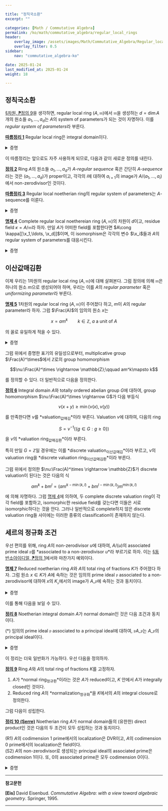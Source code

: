 ```yaml
---

title: "정칙국소환"
excerpt: ""

categories: [Math / Commutative Algebra]
permalink: /ko/math/commutative_algebra/regular_local_rings
header:
    overlay_image: /assets/images/Math/Commutative_Algebra/Regular_local_rings.png
    overlay_filter: 0.5
sidebar: 
    nav: "commutative_algebra-ko"

date: 2025-01-24
last_modified_at: 2025-01-24
weight: 18

---
```


## 정칙국소환

[§차원, ⁋정의 9](/ko/math/commutative_algebra/Krull_dimension#def9)을 생각하면, regular local ring $(A, \mathfrak{m})$에서 $\mathfrak{m}$을 생성하는 $d=\dim A$개의 원소들 $a_1,\ldots, a_d$는 $A$의 system of parameters가 되는 것이 자명하다. 이를 *regular system of parameters*라 부른다. 

<div class="proposition" markdown="1">

<ins id="cor1">**따름정리 1**</ins> Regular local ring은 integral domain이다. 

</div>
<details class="proof" markdown="1">
<summary>증명</summary>

$(A, \mathfrak{m})$의 차원에 대한 귀납법으로 증명한다. $d=0$인 경우는 $A$가 field이므로 증명할 것이 없다. $\dim A=d$인 경우까지 주어진 주장이 성립한다 가정하고 $\dim A=d+1$인 경우를 보이자. 그럼 특히 $\mathfrak{m}\neq 0$이므로 [§정수적 확장, ⁋보조정리 8](/ko/math/commutative_algebra/integral_extension#lem8)로부터 $\mathfrak{m}\neq \mathfrak{m}^2$임을 안다. 한편, [§동반소아이디얼, ⁋정리 7](/ko/math/commutative_algebra/associated_primes#thm7)로부터 $A$의 minimal prime ideal들은 유한하다는 것을 안다. 이들을 $\mathfrak{p}\_1,\ldots, \mathfrak{p}\_k$라 하자. 만일

$$\mathfrak{m}\subseteq \mathfrak{m}^2\cup \mathfrak{p}_1\cup\cdots\cup \mathfrak{p}_k$$

라면 [§동반소아이디얼, ⁋보조정리 2](/ko/math/commutative_algebra/associated_primes#lem2)과 위의 계산 $\mathfrak{m}\neq \mathfrak{m}^2$에 의해 $\mathfrak{m}=\mathfrak{p}\_i$여야 하고, 이는

$$d+1=\dim A=\codim \mathfrak{m}=\codim \mathfrak{p}_i=0$$

이 되어 모순이므로 우리는 반드시 적당한 $a\in \mathfrak{m}$이 존재하여 $a\not\in \mathfrak{m}^2\cup \mathfrak{p}\_1\cup\cdots\cup \mathfrak{p}\_k$여야 함을 안다. 

이제 $A'=A/(a)$라 하고, $A'$의 maximal ideal $\mathfrak{m}'=\mathfrak{m}A'$를 생각하자. 그럼 $a$의 선택에 의하여, $A'$의 prime ideal들 중에는 $\mathfrak{p}\_i$에 대응되는 것이 없으므로 반드시 $\dim A'<\dim A$가 성립하며, 이를 [§매개계, ⁋따름정리 6](/ko/math/commutative_algebra/system_of_parameters#cor6)과 종합하면 $\dim A'=d-1$인 것을 안다. 따라서 다음 식

$$\mathfrak{m}'/(\mathfrak{m}')^2=\mathfrak{m}/(\mathfrak{m}^2+(a))$$

과 [§정수적 확장, ⁋보조정리 8](/ko/math/commutative_algebra/integral_extension#lem8)로부터 $\mathfrak{m}'$이 $(d-1)$개의 원소로 생성되는 것을 알고, 따라서 귀납적 가정에 의해 $A'$는 integral domain이다. 즉, $(a)$는 prime ideal이며, 따라서 어떤 $i$에 대해 $\mathfrak{p}\_i\subsetneq (a)$가 성립한다. 

이제 임의의 $x\in \mathfrak{p}\_i$에 대하여, $x=\alpha a$이도록 하는 $\alpha\in A$를 택하자. 그럼 $a\not\in \mathfrak{p}\_i$이므로 $\alpha\in \mathfrak{p}\_i$이고, 따라서 $\mathfrak{p}\_i=a \mathfrak{p}\_i$이며 이로부터 $\mathfrak{p}\_i=\mathfrak{m}\mathfrak{p}\_i$이다. 다시 [§정수적 확장, ⁋보조정리 8](/ko/math/commutative_algebra/integral_extension#lem8)를 적용하면 $\mathfrak{p}\_i=0$이므로 $A$는 integral domain이다. 

</details>

이 따름정리는 앞으로도 자주 사용하게 되므로, 다음과 같이 새로운 정의를 내린다.

<div class="definition" markdown="1">

<ins id="def2">**정의 2**</ins> Ring $A$의 원소들 $a_1,\ldots, a_d$가 *$A$-regular sequence* 혹은 간단히 *$A$-sequence*라는 것은 $(a_1,\ldots, a_d)$가 proper이고, 각각의 $i$에 대하여 $a_{i+1}$의 image가 $A/(a_1,\ldots, a_i)$에서 non-zerodivisor인 것이다. 

</div>

<div class="proposition" markdown="1">

<ins id="cor3">**따름정리 3**</ins> Regular local noetherian ring의 regular system of parameters는 $A$-sequence를 이룬다.

</div>
<details class="proof" markdown="1">
<summary>증명</summary>

각각의 $i$에 대하여 $A/(a_1,\ldots, a_i)$도 regular local ring이고, [따름정리 1](#cor1)에 의해 이는 integral domain이며 $x_{i+1}$은 이 ring의 $0$이 아닌 원소가 된다.

</details>

<div class="proposition" markdown="1">

<ins id="prop4">**명제 4**</ins> Complete regular local noethereian ring $(A, \mathfrak{m})$의 차원이 $d$이고, residue field $\kappa=A/\mathfrak{m}$라 하자. 만일 $A$가 어떠한 field를 포함한다면 $A\cong \kappa[[\x_1,\ldots, \x_d]]$이며, 이 isomorphism은 각각의 변수 $\x_i$들과 $A$의 regular system of parameters를 대응시킨다.

</div>
<details class="proof" markdown="1">
<summary>증명</summary>

[§완비화의 성질들, ⁋정리 8](/ko/math/commutative_algebra/properties_of_completion#thm8)에 의하여, 주어진 가정으로부터 $A$가 $\kappa$를 포함해야 한다는 것을 안다. 이제 [§완비화의 성질들, ⁋정리 5](/ko/math/commutative_algebra/properties_of_completion#thm5)의 첫째 결과에 의하여 $\kappa$-algebra homomorphism $\phi:\kappa[[\x_1,\ldots, \x_d]]\rightarrow A$를 얻으며, 둘째 결과에 의하여 $\phi$는 surjective이다. 한편 $\kappa[[\x_1,\ldots, \x_d]]$는 [따름정리 1](#cor1)에 의하여 $d$차원이므로 

$$d=\dim A=\dim \im(\phi)=\dim \kappa[[\x_1,\ldots,\x_d]]/\ker\phi\leq \dim \kappa[[\x_1,\ldots, \x_d]]-\codim \ker\phi=d-\codim\ker\phi$$

이고, 이것이 참이기 위해서는 반드시 $\codim\ker\phi=0$이어야 한다. 그런데 $\kappa[[\x_1,\ldots, \x_d]]$는 [§매개계, ⁋따름정리 10](/ko/math/commutative_algebra/system_of_parameters#cor10)에 의하여 integral domain이므로, 이는 곧 $\ker\phi=0$이라는 뜻이다. 

</details>

## 이산값매김환

이제 우리는 $1$차원의 regular local ring $(A,\mathfrak{m})$에 대해 살펴본다. 그럼 정의에 의해 $\mathfrak{m}$은 하나의 원소 $m$으로 생성되어야 하며, 우리는 이를 $A$의 *regular parameter* 혹은 *uniformizing parameter*라 부른다. 

<div class="proposition" markdown="1">

<ins id="prop5">**명제 5**</ins> 1차원의 regular local ring $(A, \mathfrak{m})$이 주어졌다 하고, $m$이 $A$의 regular parameter라 하자. 그럼 $\Frac(A)$의 임의의 원소 $x$는 

$$x=a m^k\qquad \text{$k\in \mathbb{Z}$, $a$ a unit of $A$}$$

의 꼴로 유일하게 적을 수 있다. 

</div>
<details class="proof" markdown="1">
<summary>증명</summary>

우선 $A$는 [따름정리 1](#cor1)으로부터 integral domain이다. 이제 [§부풀림 대수, ⁋따름정리 8](/ko/math/commutative_algebra/blowup_algebra#cor8)에 의하여 $\bigcap \mathfrak{m}^i=0$이므로, $0$이 아닌 임의의 $x\in A$에 대하여 $x\in \mathfrak{m}^i$를 성립하도록 하는 index $i$는 유한히 많다. 이들 중 가장 큰 것을 $k$라 하면, $x\in \mathfrak{m}^k=(m^k)$인 것으로부터 $x=am^k$이도록 하는 $a\in A$가 존재한다. 그럼 $k$의 maximality에 의하여 $a$는 $A$의 unit이다. 

이제 $\Frac(A)$의 임의의 원소 $x$가 주어졌다 하자. $x=x_1/x_2$라 하면, 위의 논증에 의하여 

$$x=\frac{x_1}{x_2}=\frac{a_1m^{k_1}}{a_2m^{k_2}}=a_1a_2^{-1}m^{k_1-k_2}=am^k$$

로 적을 수 있다. 이 때 $a=a_1a_2^{-1}$이 unit이며, 이 표기의 유일성은 거의 자명하다. 

</details>

그럼 위에서 증명한 표기의 유일성으로부터, multiplicative group $\Frac(A)^\times$에서 $\mathbb{Z}$로의 group homomorphism 

$$\nu:\Frac(A)^\times \rightarrow \mathbb{Z};\qquad am^k\mapsto k$$

를 정의할 수 있다. 더 일반적으로 다음을 정의한다. 

<div class="definition" markdown="1">

<ins id="def6">**정의 6**</ins> Integral domain $A$와 totally ordered abelian group $G$에 대하여, group homomorphism $\nu:\Frac(A)^\times \rightarrow G$가 다음 부등식

$$\nu(x+y)\geq \min(\nu(x), \nu(y))$$

를 만족한다면 $\nu$를 *valuation<sub>값매김</sub>*이라 부른다. Valuation $\nu$에 대하여, 다음의 ring

$$S=\nu^{-1}\left(\{g\in G: g\geq 0\}\right)$$

을 $\nu$의 *valuation ring<sub>값매김환</sub>*이라 부른다. 

특히 만일 $G=\mathbb{Z}$일 경우에는 이를 *discrete valuation<sub>이산값매김</sub>*이라 부르고, $\nu$의 valuation ring을 *discrete valuation ring<sub>이산값매김환</sub>*이라 부른다. 

</div>

그럼 위에서 정의한 $\nu:\Frac(A)^\times \rightarrow \mathbb{Z}$가 discrete valuation이 된다는 것은 다음의 식

$$am^k+bm^l=(am^{k-\min(k,l)}+bm^{l-\min(k,l)})m^{\min(k,l)}$$

에 의해 자명하다. 그럼 [명제 4](#prop4)에 의하여, 두 complete discrete valuation ring이 각각 field를 포함하고, isomorphic한 residue field를 갖는다면 이들은 서로 isomorphic하다는 것을 안다. 그러나 일반적으로 complete하지 않은 discrete valuation ring들 사이에는 이러한 종류의 classification이 존재하지 않는다.

## 세르의 정규화 조건

우선 편의를 위해, ring $A$의 non-zerodivisor $u$에 대하여, $A/(u)$의 associated prime ideal $\mathfrak{p}$를 *associated to a non-zerodivisor $u$*라 부르기로 하자. 이는 [§동반소아이디얼, ⁋정의 1](/ko/math/commutative_algebra/associated_primes#def1)에서와 마찬가지 예외이다. 

<div class="proposition" markdown="1">

<ins id="prop7">**명제 7**</ins> Reduced noetherian ring $A$와 $A$의 total ring of fractions $K$가 주어졌다 하자. 그럼 원소 $x\in K$가 $A$에 속하는 것은 임의의 prime ideal $\mathfrak{p}$ associated to a non-zerodivisor에 대하여 $x$의 $K_\mathfrak{p}$에서의 image가 $A\_\mathfrak{p}$에 속하는 것과 동치이다. 

</div>
<details class="proof" markdown="1">
<summary>증명</summary>

정의에 의해 $K$의 원소는 임의의 $a\in A$와 non-zerodivisor $u\in A$에 대하여 $a/u$의 꼴이다. 이제

$$\frac{a}{u}\in A\iff a\in (u)\iff a=0\mod{(u)}\iff \epsilon_\mathfrak{p}(a)= 0\text{ in $(A/(u))_\mathfrak{p}=A_\mathfrak{p}/(u)A_\mathfrak{p}$ for all $\mathfrak{p}$ associated prime of $A/(u)$}$$

가 성립한다. 여기서 $\epsilon_\mathfrak{p}: A \rightarrow A_\mathfrak{p}$는 canonical morphism이고, 마지막 동치는 [§동반소아이디얼, ⁋따름정리 4](/ko/math/commutative_algebra/associated_primes#cor4)에 의한 것이다. 그럼 임의의 prime ideal $\mathfrak{p}$ associated to a non-zerodivisor에 대하여, 

$$\epsilon_\mathfrak{p}(a)\in(u)A_\mathfrak{p}$$

이다. 한편, $A$가 reduced이므로 $K$는 field들의 유한한 direct product이고 ([§동반소아이디얼, ⁋따름정리 8](/ko/math/commutative_algebra/associated_primes#cor8)), localization은 유한한 direct product와 commute하므로 $A\_\mathfrak{p}$의 total ring of fractions와 $K_\mathfrak{p}$를 identify할 수 있다. 이 identification을 통해 위의 포함관계를 다시 살펴보면 원하는 결과를 얻는다. 

</details>

이를 통해 다음을 보일 수 있다.

<div class="proposition" markdown="1">

<ins id="thm8">**정리 8**</ins> Noetherian integral domain $A$가 normal domain인 것은 다음 조건과 동치이다. 

($\ast$) 임의의 prime ideal $\mathfrak{p}$ associated to a principal ideal에 대하여, $\mathfrak{p}A\_\mathfrak{p}$는 $A\_\mathfrak{p}$의 principal ideal이다. 

</div>
<details class="proof" markdown="1">
<summary>증명</summary>

우선 ($\ast$)를 가정하고 $A$가 normal domain임을 보인다. 그런데 공통의 quotient field를 갖는 normal domain들이 주어졌다 하면, 이들의 교집합 또한 normal domain이 되는 것이 자명하다. 따라서 다음 식

$$A=\bigcap_\text{\scriptsize$\mathfrak{p}$ associated to a principal ideal}A_\mathfrak{p}$$

을 보이면 충분하며, 여기서 $A\_\mathfrak{p}$는 $A$의 quotient field $K$의 부분집합으로 본 것이다. 이제 보이고자 하는 주장은 [명제 7](#prop7)에서 더 일반적인 경우에 다루었다. 

거꾸로 $A$가 normal domain이라 하고, $\mathfrak{p}$가 principal ideal $\mathfrak{a}=(a)$의 associated prime이라 하자. 즉

$$\mathfrak{p}=\ann(b+\mathfrak{a})$$

이며, 우리는 $\mathfrak{p}A\_\mathfrak{p}$가 $A\_\mathfrak{p}$의 principal ideal인 것을 보여야 한다. 이는 어차피 localization에 대한 것이므로, $(A,\mathfrak{p})$가 local ring이었다고 가정해도 상관 없으며, 이 때 $K$를 $A$의 field of fraction이라 하고, $\mathfrak{p}$의 inverse

$$\mathfrak{p}^{-1}=\{x\in K: x \mathfrak{p}\subseteq A\}$$

를 생각하면 $\mathfrak{p}^{-1}\mathfrak{p}$는 $\mathfrak{p}$와 $A$ 사이의 ideal이다. 이제 $\mathfrak{p}$의 maximality로부터 $\mathfrak{p}^{-1}\mathfrak{p}=\mathfrak{p}$이거나 $\mathfrak{p}^{-1}\mathfrak{p}=A$가 성립해야 한다. 그런데 만일 $\mathfrak{p}^{-1}\mathfrak{p}=\mathfrak{p}$라면 [§정수적 확장, ⁋보조정리 5](/ko/math/commutative_algebra/integral_extension#lem5)에 의하여 $\mathfrak{p}^{-1}$의 임의의 원소는 integral이고, 따라서 $\mathfrak{p}^{-1}\subseteq A$이다. 그런데 $\mathfrak{p}b\subseteq (a)$이므로, $b/a\in \mathfrak{p}^{-1}$이고 이로부터 $b\in (a)$가 되어 모순이다. 

따라서 $\mathfrak{p}\mathfrak{p}^{-1}=A$여야 한다. 또, $(A, \mathfrak{p})$가 local이므로, 이 두 조건을 종합하면 적당한 $x\in \mathfrak{p}^{-1}$에 대하여 $x \mathfrak{p}=A$여야 함을 안다. 따라서 $\mathfrak{p}=A x^{-1}$은 principal이다. 

</details>

이 정리는 더욱 일반화가 가능하다. 우선 다음을 정의하자.

<div class="definition" markdown="1">

<ins id="def9">**정의 9**</ins> Ring $A$와 $A$의 total ring of fractions $K$를 고정하자.

1. $A$가 *normal ring<sub>정규환</sub>*이라는 것은 $A$가 reduced이고, $K$ 안에서 $A$가 integrally closed인 것이다.
2. Reduced ring $A$의 *normalization<sub>정규화</sub>*을 $K$에서의 $A$의 integral closure로 정의한다.

</div>

그럼 다음이 성립한다.

<div class="proposition" markdown="1">

<ins id="thm10">**정리 10 (Serre)**</ins> Noetherian ring $A$가 normal domain들의 (유한한) direct product인 것은 다음의 두 조건이 모두 성립하는 것과 동치이다.

(R1) $A$의 codimension $1$ prime에서의 localization은 DVR이고, $A$의 codimension $0$ prime에서의 localization은 field이다.  
(S2) $A$의 non-zerodivisor로 생성되는 principal ideal의 associated prime은 codimension $1$이다. 또, $0$의 associated prime은 모두 codimension $0$이다. 

</div>
<details class="proof" markdown="1">
<summary>증명</summary>

우선 일반적으로, noetherian ring $A$가 다른 ring들의 direct product

$$A=A_1\times\cdots A_n$$

이고, 이 ring의 임의의 prime ideal은 prime ideal $\mathfrak{p}\_k\subseteq A_k$에 대해

$$A_1\times\cdots\times A_{k-1}\times \mathfrak{p}_k\times A_{k+1}\times\cdots\times A_n$$

의 꼴로 나타나며, $0$의 associated prime ideal은 위의 꼴에서 $\mathfrak{p}\_k$를 $0$의 ($A_k$에서의) associated prime으로 두면 된다. 마찬가지로 $A$의 non-zerodivisor 

$$a=(a_1,\ldots, a_n),\qquad\text{$a_i$ a non-zerodivisor of $A_i$}$$

의 associated prime은 $\mathfrak{p}\_k$를 $a_k$의 associated prime으로 둔 것과 같다. 

이제 주장을 증명하자. 우선 각각의 $A_i$가 normal이라면 (S2)조건은 [정리 8](#thm8)의 결과로 얻어지고, (R1) 조건은 $A$의 codimension $c$짜리 prime ideal $\mathfrak{p}$에서의 localization을 위에서의 $\mathfrak{p}$의 묘사를 통해 $A_k$에서의 codimension $c$ prime $\mathfrak{p}\_k$에서의 localization으로 볼 수 있기 때문에 성립한다.

거꾸로 R1S2 조건이 성립한다 하자. 그럼 우선 $R$은 reduced ring이다. 이는 만일

$$0=\bigcap \mathfrak{q}_i,\qquad\text{$\mathfrak{q}_i$ a $\mathfrak{p}_i$-primary ideal}$$

가 $0$의 minimal primary decomposition이라면 여기에 등장하는 $\mathfrak{p}_i$들은 모두 S2 조건에 의해 codimension $0$ ideal들이고, R1 조건에 의해 여기에서의 localization이 field임을 안다. 따라서 [명제 7](#prop7)을 적용할 수 있고, 여기에 [§조르단-횔더 정리, ⁋정리 5](/ko/math/commutative_algebra/Jordan-Holder_theorem#thm5)를 적용해주면 원하는 결과를 얻는다. 

</details>

---

**참고문헌**

**[Eis]** David Eisenbud. *Commutative Algebra: with a view toward algebraic geometry*. Springer, 1995. 

---